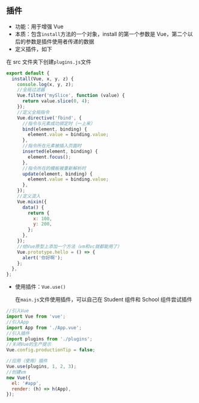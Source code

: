 ## 插件

- 功能：用于增强 Vue
- 本质：包含`install`方法的一个对象，install 的第一个参数是 Vue，第二个以后的参数是插件使用者传递的数据
- 定义插件，如下

在 src 文件夹下创建`plugins.js`文件

```js
export default {
  install(Vue, x, y, z) {
    console.log(x, y, z);
    //全局过滤器
    Vue.filter('mySlice', function (value) {
      return value.slice(0, 4);
    });
    //定义全局指令
    Vue.directive('fbind', {
      //指令与元素成功绑定时（一上来）
      bind(element, binding) {
        element.value = binding.value;
      },
      //指令所在元素被插入页面时
      inserted(element, binding) {
        element.focus();
      },
      //指令所在的模板被重新解析时
      update(element, binding) {
        element.value = binding.value;
      },
    });
    //定义混入
    Vue.mixin({
      data() {
        return {
          x: 100,
          y: 200,
        };
      },
    });
    //给Vue原型上添加一个方法（vm和vc就都能用了）
    Vue.prototype.hello = () => {
      alert('你好啊');
    };
  },
};
```

- 使用插件：`Vue.use()`

  在`main.js`文件使用插件，可以自己在 Student 组件和 School 组件尝试插件

```js
//引入Vue
import Vue from 'vue';
//引入App
import App from './App.vue';
//引入插件
import plugins from './plugins';
//关闭Vue的生产提示
Vue.config.productionTip = false;

//应用（使用）插件
Vue.use(plugins, 1, 2, 3);
//创建vm
new Vue({
  el: '#app',
  render: (h) => h(App),
});
```
